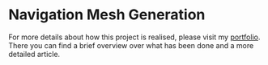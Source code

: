 # Navigation Mesh Generation
For more details about how this project is realised, please visit my [portfolio](https://paulinevandenheede.github.io/Portfolio/navmeshgeneration.html). 
There you can find a brief overview over what has been done and a more detailed article.
